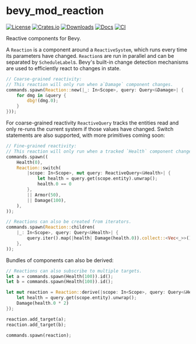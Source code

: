 # bevy_mod_reaction

[![License](https://img.shields.io/badge/license-MIT%2FApache-blue.svg)](https://github.com/matthunz/bevy_mod_reaction)
[![Crates.io](https://img.shields.io/crates/v/bevy_mod_reaction.svg)](https://crates.io/crates/bevy_mod_reaction)
[![Downloads](https://img.shields.io/crates/d/bevy_mod_reaction.svg)](https://crates.io/crates/bevy_mod_reaction)
[![Docs](https://docs.rs/bevy_mod_reaction/badge.svg)](https://docs.rs/bevy_mod_reaction/latest/bevy_mod_reaction/)
[![CI](https://github.com/matthunz/bevy_mod_reaction/workflows/CI/badge.svg)](https://github.com/matthunz/bevy_mod_reaction/actions)


Reactive components for Bevy.

A `Reaction` is a component around a `ReactiveSystem`, which runs every time its parameters have changed. `Reaction`s are run in parallel and can be separated by `ScheduleLabel`s. Bevy's built-in change detection mechanisms are used to efficiently react to changes in state.




```rs
// Coarse-grained reactivity:
// This reaction will only run when a`Damage` component changes.
commands.spawn(Reaction::new(|_: In<Scope>, query: Query<&Damage>| {
    for dmg in &query {
        dbg!(dmg.0);
    }
}));
```

For coarse-grained reactivity `ReactiveQuery` tracks the entities read and only re-runs the current system if those values have changed.
Switch statements are also supported, with more primitives coming soon:
```rs
// Fine-grained reactivity:
// This reaction will only run when a tracked `Health` component changes.
commands.spawn((
    Health(0),
    Reaction::switch(
        |scope: In<Scope>, mut query: ReactiveQuery<&Health>| {
            let health = query.get(scope.entity).unwrap();
            health.0 == 0
        },
        || Armor(50),
        || Damage(100),
    ),
));

// Reactions can also be created from iterators.
commands.spawn(Reaction::children(
    |_: In<Scope>, query: Query<&Health>| {
        query.iter().map(|health| Damage(health.0)).collect::<Vec<_>>()
    },
));
```

Bundles of components can also be derived:
```rs
// Reactions can also subscribe to multiple targets.
let a = commands.spawn(Health(100)).id();
let b = commands.spawn(Health(100)).id();

let mut reaction = Reaction::derive(|scope: In<Scope>, query: Query<&Health>| {
    let health = query.get(scope.entity).unwrap();
    Damage(health.0 * 2)
});

reaction.add_target(a);
reaction.add_target(b);

commands.spawn(reaction);
```
